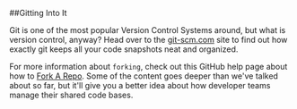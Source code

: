 

##Gitting Into It

Git is one of the most popular Version Control Systems around, but what is version control, anyway? Head over to the [git-scm.com](http://git-scm.com/book/en/v2/Getting-Started-About-Version-Control) site to find out how exactly git keeps all your code snapshots neat and organized.

For more information about `forking`, check out this GitHub help page about how to [Fork A Repo](https://help.github.com/articles/fork-a-repo/). Some of the content goes deeper than we've talked about so far, but it'll give you a better idea about how developer teams manage their shared code bases.
